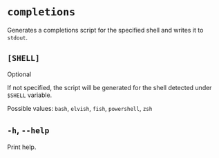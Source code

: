# `completions`
Generates a completions script for the specified shell and writes it to `stdout`.

## `[SHELL]`
Optional 

If not specified, the script will be generated for the shell detected under `$SHELL` variable.

Possible values: `bash`, `elvish`, `fish`, `powershell`, `zsh`

## `-h`, `--help`

Print help.
